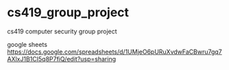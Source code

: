 # cs419_group_project
cs419 computer security group project

google sheets
https://docs.google.com/spreadsheets/d/1UMjeO6pURuXvdwFaCBwru7gq7AXlxJ1B1CI5q8P7fiQ/edit?usp=sharing
